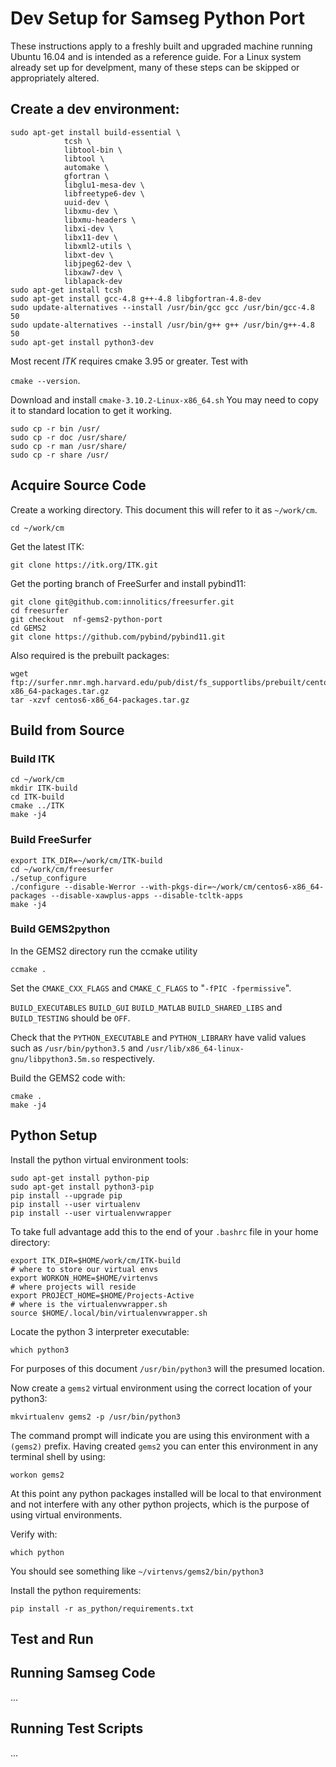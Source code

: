 # Dev Setup for Samseg Python Port

These instructions apply to a freshly built and upgraded machine running Ubuntu 16.04 and is intended as a reference guide. For a Linux system already set up for develpment, many of these steps can be skipped or appropriately altered.
## Create a dev environment:

```
sudo apt-get install build-essential \
            tcsh \
            libtool-bin \
            libtool \
            automake \
            gfortran \
            libglu1-mesa-dev \
            libfreetype6-dev \
            uuid-dev \
            libxmu-dev \
            libxmu-headers \
            libxi-dev \
            libx11-dev \
            libxml2-utils \
            libxt-dev \
            libjpeg62-dev \
            libxaw7-dev \
            liblapack-dev
sudo apt-get install tcsh
sudo apt-get install gcc-4.8 g++-4.8 libgfortran-4.8-dev
sudo update-alternatives --install /usr/bin/gcc gcc /usr/bin/gcc-4.8 50
sudo update-alternatives --install /usr/bin/g++ g++ /usr/bin/g++-4.8 50
sudo apt-get install python3-dev
```
Most recent _ITK_ requires cmake 3.95 or greater. Test with 

`cmake --version`.

Download and install `cmake-3.10.2-Linux-x86_64.sh`
You may need to copy it to standard location to get it working.
```
sudo cp -r bin /usr/
sudo cp -r doc /usr/share/
sudo cp -r man /usr/share/
sudo cp -r share /usr/
```
## Acquire Source Code
Create a working directory. This document this will refer to it as `~/work/cm`.
```angular2html
cd ~/work/cm
```
Get the latest ITK:
```angular2html
git clone https://itk.org/ITK.git
```
Get the porting branch of FreeSurfer and install pybind11:
```angular2html
git clone git@github.com:innolitics/freesurfer.git
cd freesurfer
git checkout  nf-gems2-python-port
cd GEMS2
git clone https://github.com/pybind/pybind11.git
```
Also required is the prebuilt packages:
```angular2html
wget ftp://surfer.nmr.mgh.harvard.edu/pub/dist/fs_supportlibs/prebuilt/centos6_x86_64/centos6-x86_64-packages.tar.gz
tar -xzvf centos6-x86_64-packages.tar.gz
```
## Build from Source
### Build ITK
```angular2html
cd ~/work/cm
mkdir ITK-build
cd ITK-build
cmake ../ITK
make -j4
```
### Build FreeSurfer
```
export ITK_DIR=~/work/cm/ITK-build
cd ~/work/cm/freesurfer
./setup_configure
./configure --disable-Werror --with-pkgs-dir=~/work/cm/centos6-x86_64-packages --disable-xawplus-apps --disable-tcltk-apps
make -j4
```
### Build GEMS2python
In the GEMS2 directory run the ccmake utility
```cd ~/work/cm/freesurfer/GEMS2
ccmake .
```
Set the `CMAKE_CXX_FLAGS` and `CMAKE_C_FLAGS` to "`-fPIC -fpermissive`".

`BUILD_EXECUTABLES` `BUILD_GUI` `BUILD_MATLAB` `BUILD_SHARED_LIBS` and `BUILD_TESTING` should be `OFF`.

Check that the `PYTHON_EXECUTABLE` and `PYTHON_LIBRARY` have valid values such as `/usr/bin/python3.5` 
and `/usr/lib/x86_64-linux-gnu/libpython3.5m.so` respectively.

Build the GEMS2 code with:
```angular2html
cmake .
make -j4
```
## Python Setup
Install the python virtual environment tools:
```angular2html
sudo apt-get install python-pip
sudo apt-get install python3-pip
pip install --upgrade pip
pip install --user virtualenv
pip install --user virtualenvwrapper
```
To take full advantage add this to the end of your `.bashrc` file in your home directory:
```angular2html
export ITK_DIR=$HOME/work/cm/ITK-build
# where to store our virtual envs
export WORKON_HOME=$HOME/virtenvs
# where projects will reside
export PROJECT_HOME=$HOME/Projects-Active
# where is the virtualenvwrapper.sh
source $HOME/.local/bin/virtualenvwrapper.sh
```
Locate the python 3 interpreter executable:
```angular2html
which python3
```
For purposes of this document ```/usr/bin/python3``` will the presumed location.

Now create a `gems2` virtual environment using the correct location of your python3:
```angular2html
mkvirtualenv gems2 -p /usr/bin/python3
```
The command prompt will indicate you are using this environment with a `(gems2)` prefix.
Having created `gems2` you can enter this environment in any terminal shell by using:
```angular2html
workon gems2
```
At this point any python packages installed will be local to that environment 
and not interfere with any other python projects, which is the purpose of using virtual environments.

Verify with:
```
which python
```
You should see something like `~/virtenvs/gems2/bin/python3`

Install the python requirements:
```angular2html
pip install -r as_python/requirements.txt
```
## Test and Run
## Running Samseg Code
...
## Running Test Scripts
...
